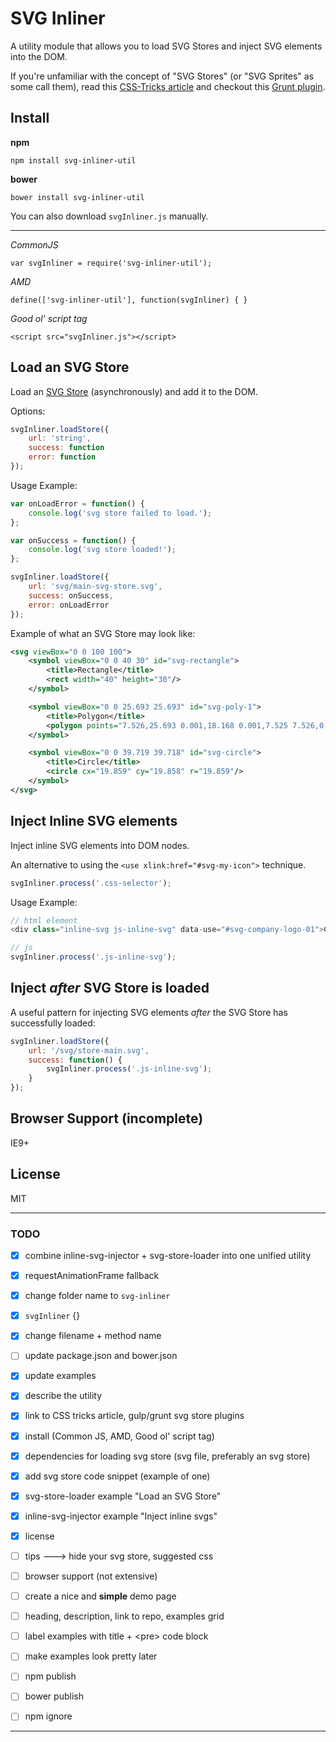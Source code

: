 

# SVG Inliner

A utility module that allows you to load SVG Stores and inject SVG elements into the DOM.

If you're unfamiliar with the concept of "SVG Stores" (or "SVG Sprites" as some call them), read this [CSS-Tricks article](https://css-tricks.com/svg-sprites-use-better-icon-fonts/) and checkout this [Grunt plugin](https://github.com/FWeinb/grunt-svgstore/).


## Install

**npm**

    npm install svg-inliner-util

**bower**

    bower install svg-inliner-util


You can also download `svgInliner.js` manually.

***


*CommonJS*

    var svgInliner = require('svg-inliner-util');


*AMD*

    define(['svg-inliner-util'], function(svgInliner) { }


*Good ol' script tag*

    <script src="svgInliner.js"></script>



## Load an SVG Store

Load an [SVG Store](https://css-tricks.com/svg-sprites-use-better-icon-fonts/) (asynchronously) and add it to the DOM.

Options:

```js
svgInliner.loadStore({
    url: 'string',
    success: function
    error: function
});
```

Usage Example:
    
```js
var onLoadError = function() {
    console.log('svg store failed to load.');
};

var onSuccess = function() {
    console.log('svg store loaded!');
};

svgInliner.loadStore({
    url: 'svg/main-svg-store.svg',
    success: onSuccess,
    error: onLoadError
});
```

Example of what an SVG Store may look like:

```xml
<svg viewBox="0 0 100 100">
    <symbol viewBox="0 0 40 30" id="svg-rectangle">
        <title>Rectangle</title>
        <rect width="40" height="30"/>
    </symbol>

    <symbol viewBox="0 0 25.693 25.693" id="svg-poly-1">
        <title>Polygon</title>
        <polygon points="7.526,25.693 0.001,18.168 0.001,7.525 7.526,0 18.167,0 25.694,7.525 25.694,18.168 18.167,25.693"/>
    </symbol>

    <symbol viewBox="0 0 39.719 39.718" id="svg-circle">
        <title>Circle</title>
        <circle cx="19.859" cy="19.858" r="19.859"/>
    </symbol>
</svg>
```



## Inject Inline SVG elements

Inject inline SVG elements into DOM nodes.

An alternative to using the `<use xlink:href="#svg-my-icon">` technique.

```js
svgInliner.process('.css-selector');
```

Usage Example:

```js
// html element
<div class="inline-svg js-inline-svg" data-use="#svg-company-logo-01">Company Logo</div>

// js
svgInliner.process('.js-inline-svg');
```


## Inject *after* SVG Store is loaded

A useful pattern for injecting SVG elements *after* the SVG Store has successfully loaded: 

```js
svgInliner.loadStore({
    url: '/svg/store-main.svg',
    success: function() {
        svgInliner.process('.js-inline-svg');
    }
});
```


## Browser Support (incomplete)

IE9+


## License

MIT




***

### TODO

* [x] combine inline-svg-injector + svg-store-loader into one unified utility
* [x] requestAnimationFrame fallback 

* [x] change folder name to `svg-inliner`
* [x] `svgInliner` {}
* [x] change filename + method name
* [ ] update package.json and bower.json
* [x] update examples

* [x] describe the utility
* [x] link to CSS tricks article, gulp/grunt svg store plugins
* [x] install (Common JS, AMD, Good ol' script tag)
* [x] dependencies for loading svg store (svg file, preferably an svg store)
* [x] add svg store code snippet (example of one)
* [x] svg-store-loader example "Load an SVG Store"
* [x] inline-svg-injector example "Inject inline svgs"
* [x] license
* [ ] tips ---> hide your svg store, suggested css
* [ ] browser support (not extensive)

* [ ] create a nice and **simple** demo page
* [ ] heading, description, link to repo, examples grid
* [ ] label examples with title + &lt;pre&gt; code block
* [ ] make examples look pretty later

* [ ] npm publish
* [ ] bower publish
* [ ] npm ignore

***


